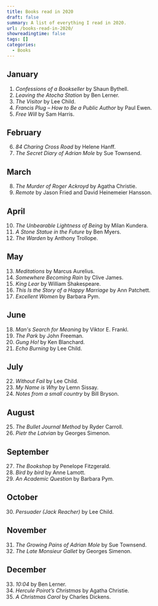 ```yaml
---
title: Books read in 2020
draft: false
summary: A list of everything I read in 2020.
url: /books-read-in-2020/
showreadingtime: false
tags: []
categories:
  - Books
---
```

## January

1. *Confessions of a Bookseller* by Shaun Bythell.
2. *Leaving the Atocha Station* by Ben Lerner.
3. *The Visitor* by Lee Child.
4. *Francis Plug – How to Be a Public Author* by Paul Ewen.
5. *Free Will* by Sam Harris.

## February

6. *84 Charing Cross Road* by Helene Hanff.
7. *The Secret Diary of Adrian Mole* by Sue Townsend.

## March

8. *The Murder of Roger Ackroyd* by Agatha Christie.
9. *Remote* by Jason Fried and David Heinemeier Hansson.

## April

10. *The Unbearable Lightness of Being* by Milan Kundera.
11. *A Stone Statue in the Future* by Ben Myers.
12. *The Warden* by Anthony Trollope.

## May

13. *Meditations* by Marcus Aurelius.
14. *Somewhere Becoming Rain* by Clive James.
15. *King Lear* by William Shakespeare.
16. *This Is the Story of a Happy Marriage* by Ann Patchett.
17. *Excellent Women* by Barbara Pym.

## June

18. *Man's Search for Meaning* by Viktor E. Frankl.
19. *The Park* by John Freeman.
20. *Gung Ho!* by Ken Blanchard.
21. *Echo Burning* by Lee Child.

## July

22. *Without Fail* by Lee Child.
23. *My Name is Why* by Lemn Sissay.
24. *Notes from a small country* by Bill Bryson.

## August

25. *The Bullet Journal Method* by Ryder Carroll.
26. *Pietr the Latvian* by Georges Simenon.

## September

27. *The Bookshop* by Penelope Fitzgerald.
28. *Bird by bird* by Anne Lamott.
29. *An Academic Question* by Barbara Pym.

## October

30. *Persuader (Jack Reacher)* by Lee Child.

## November

31. *The Growing Pains of Adrian Mole* by Sue Townsend.
32. *The Late Monsieur Gallet* by Georges Simenon.

## December

33. *10:04* by Ben Lerner.
34. *Hercule Poirot’s Christmas* by Agatha Christie.
35. *A Christmas Carol* by Charles Dickens.
